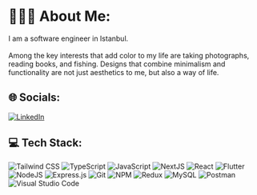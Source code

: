 # 👨🏻‍💻 About Me:
<p>
I am a software engineer in Istanbul.
</br>
</br>
Among the key interests that add color to my life are taking photographs, reading books, and fishing. Designs that combine minimalism and 
functionality are not just aesthetics to me, but also a way of life.
</p>


## 🌐 Socials:
[![LinkedIn](https://img.shields.io/badge/LinkedIn-%230077B5.svg?logo=linkedin&logoColor=white)](https://linkedin.com/in/yunustahayilmaz)

## 💻 Tech Stack:
![Tailwind CSS](https://img.shields.io/badge/tailwind%20css-FFFFFF?style=for-the-badge&logo=tailwindcss) ![TypeScript](https://shields.io/badge/TypeScript-3178C6?logo=TypeScript&logoColor=FFF&style=for-the-badge) ![JavaScript](https://img.shields.io/badge/javascript-%23323330.svg?style=for-the-badge&logo=javascript&logoColor=%23F7DF1E) ![NextJS](https://img.shields.io/badge/next.js-000000?style=for-the-badge&logo=nextdotjs&logoColor=white) ![React](https://img.shields.io/badge/react-%2320232a.svg?style=for-the-badge&logo=react&logoColor=%2361DAFB) ![Flutter](https://img.shields.io/badge/Flutter-02569B?style=for-the-badge&logo=flutter&logoColor=white) ![NodeJS](https://img.shields.io/badge/node.js-6DA55F?style=for-the-badge&logo=node.js&logoColor=white) ![Express.js](https://img.shields.io/badge/express.js-%23404d59.svg?style=for-the-badge&logo=express&logoColor=%2361DAFB) ![Git](https://img.shields.io/badge/-Git-05122A?style=for-the-badge&logo=git) ![NPM](https://img.shields.io/badge/NPM-%23000000.svg?style=for-the-badge&logo=npm) ![Redux](https://img.shields.io/badge/redux-%23593d88.svg?style=for-the-badge&logo=redux&logoColor=white) ![MySQL](https://img.shields.io/badge/mysql-%2300f.svg?style=for-the-badge&logo=mysql&logoColor=white) ![Postman](https://img.shields.io/badge/Postman-FF6C37?style=for-the-badge&logo=postman&logoColor=white) ![Visual Studio Code](https://shields.io/badge/Visual%20Studio%20Code-000000?style=for-the-badge&logo=visual-studio-code&logoColor=007ACC)
